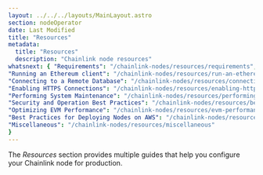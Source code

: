 ```yaml
---
layout: ../../../layouts/MainLayout.astro
section: nodeOperator
date: Last Modified
title: "Resources"
metadata:
  title: "Resources"
  description: "Chainlink node resources"
whatsnext: { "Requirements": "/chainlink-nodes/resources/requirements",
"Running an Ethereum client": "/chainlink-nodes/resources/run-an-ethereum-client",
"Connecting to a Remote Database": "/chainlink-nodes/resources/connecting-to-a-remote-database",
"Enabling HTTPS Connections": "/chainlink-nodes/resources/enabling-https-connections",
"Performing System Maintenance": "/chainlink-nodes/resources/performing-system-maintenance",
"Security and Operation Best Practices": "/chainlink-nodes/resources/best-security-practices",
"Optimizing EVM Performance": "/chainlink-nodes/resources/evm-performance-configuration",
"Best Practices for Deploying Nodes on AWS": "/chainlink-nodes/resources/best-practices-aws",
"Miscellaneous": "/chainlink-nodes/resources/miscellaneous"
}
---
```


The _Resources_ section provides multiple guides that help you configure your Chainlink node for production.
